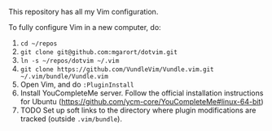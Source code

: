 This repository has all my Vim configuration.

To fully configure Vim in a new computer, do:

1. `cd ~/repos`
2. `git clone git@github.com:mgarort/dotvim.git`
3. `ln -s ~/repos/dotvim ~/.vim`
4. `git clone https://github.com/VundleVim/Vundle.vim.git ~/.vim/bundle/Vundle.vim`
5. Open Vim, and do `:PluginInstall`
6. Install YouCompleteMe server. Follow the official installation instructions for Ubuntu (https://github.com/ycm-core/YouCompleteMe#linux-64-bit)
7. TODO Set up soft links to the directory where plugin modifications are tracked (outside `.vim/bundle`).
